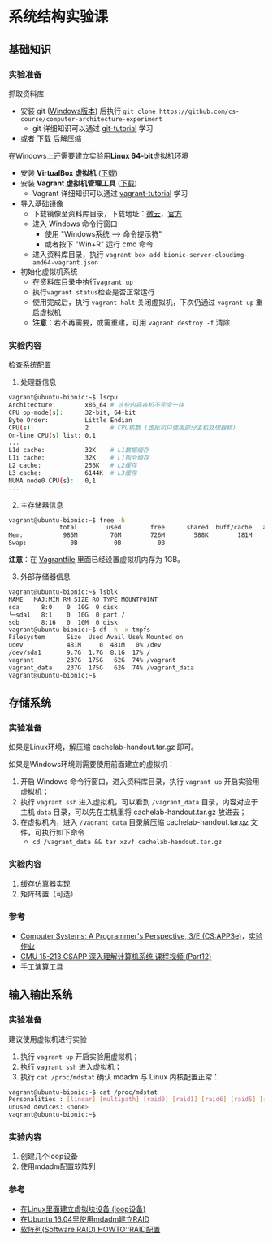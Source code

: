 # 系统结构实验课

## 基础知识

### 实验准备

抓取资料库

  - 安装 git ([Windows版本](https://gitforwindows.org/)) 后执行 `git clone https://github.com/cs-course/computer-architecture-experiment`
    - git 详细知识可以通过 [git-tutorial](https://github.com/cs-course/git-tutorial) 学习
  - 或者 [下载](https://github.com/cs-course/computer-architecture-experiment/archive/master.zip) 后解压缩

在Windows上还需要建立实验用**Linux 64-bit**虚拟机环境

  - 安装 **VirtualBox 虚拟机** ([下载](https://www.virtualbox.org/wiki/Downloads))
  - 安装 **Vagrant 虚拟机管理工具** ([下载](https://www.vagrantup.com/downloads.html))
    - Vagrant 详细知识可以通过 [vagrant-tutorial](https://github.com/cs-course/vagrant-tutorial) 学习
  - 导入基础镜像
    - 下载镜像至资料库目录，下载地址：[微云](https://share.weiyun.com/5zo2M2m)，[官方](http://cloud-images.ubuntu.com/bionic/current/bionic-server-cloudimg-amd64-vagrant.box)
    - 进入 Windows 命令行窗口
      - 使用 "Windows系统 --> 命令提示符"
      - 或者按下 "Win+R" 运行 cmd 命令
    - 进入资料库目录，执行 `vagrant box add bionic-server-cloudimg-amd64-vagrant.json`
  - 初始化虚拟机系统
    - 在资料库目录中执行`vagrant up`
    - 执行`vagrant status`检查是否正常运行
    - 使用完成后，执行 `vagrant halt` 关闭虚拟机，下次仍通过 `vagrant up` 重启虚拟机
    - **注意**：若不再需要，或需重建，可用 `vagrant destroy -f` 清除

### 实验内容

检查系统配置

1. 处理器信息

```bash
vagrant@ubuntu-bionic:~$ lscpu
Architecture:        x86_64 # 这些内容各机不完全一样
CPU op-mode(s):      32-bit, 64-bit
Byte Order:          Little Endian
CPU(s):              2      # CPU核数 (虚拟机只使用部分主机处理器核)
On-line CPU(s) list: 0,1
...
L1d cache:           32K    # L1数据缓存
L1i cache:           32K    # L1指令缓存
L2 cache:            256K   # L2缓存
L3 cache:            6144K  # L3缓存
NUMA node0 CPU(s):   0,1
...
```

2. 主存储器信息

```bash
vagrant@ubuntu-bionic:~$ free -h
              total        used        free      shared  buff/cache   available
Mem:           985M         76M        726M        588K        181M        771M
Swap:            0B          0B          0B
```

**注意**：在 [Vagrantfile](./Vagrantfile) 里面已经设置虚拟机内存为 1GB。

3. 外部存储器信息

```bash
vagrant@ubuntu-bionic:~$ lsblk
NAME   MAJ:MIN RM SIZE RO TYPE MOUNTPOINT
sda      8:0    0  10G  0 disk
└─sda1   8:1    0  10G  0 part /
sdb      8:16   0  10M  0 disk
vagrant@ubuntu-bionic:~$ df -h -x tmpfs
Filesystem      Size  Used Avail Use% Mounted on
udev            481M     0  481M   0% /dev
/dev/sda1       9.7G  1.7G  8.1G  17% /
vagrant         237G  175G   62G  74% /vagrant
vagrant_data    237G  175G   62G  74% /vagrant_data
vagrant@ubuntu-bionic:~$
```

## 存储系统

### 实验准备

如果是Linux环境，解压缩 cachelab-handout.tar.gz 即可。

如果是Windows环境则需要使用前面建立的虚拟机：

1. 开启 Windows 命令行窗口，进入资料库目录，执行 `vagrant up` 开启实验用虚拟机；
2. 执行 `vagrant ssh` 进入虚拟机，可以看到 `/vagrant_data` 目录，内容对应于主机 `data` 目录，可以先在主机里将 cachelab-handout.tar.gz 放进去；
3. 在虚拟机内，进入 `/vagrant_data` 目录解压缩 cachelab-handout.tar.gz 文件，可执行如下命令
   - `cd /vagrant_data && tar xzvf cachelab-handout.tar.gz`

### 实验内容

1. 缓存仿真器实现
2. 矩阵转置（可选）

### 参考

  - [Computer Systems: A Programmer's Perspective, 3/E (CS:APP3e)](http://www.csapp.cs.cmu.edu/)，[实验作业](http://csapp.cs.cmu.edu/3e/labs.html)
  - [CMU 15-213 CSAPP 深入理解计算机系统 课程视频 (Part12)](https://www.bilibili.com/video/BV1iW411d7hd?p=12)
  - [手工演算工具](./cachelab-extended)

## 输入输出系统

### 实验准备

建议使用虚拟机进行实验

1. 执行 `vagrant up` 开启实验用虚拟机；
2. 执行 `vagrant ssh` 进入虚拟机；
3. 执行 `cat /proc/mdstat` 确认 mdadm 与 Linux 内核配置正常：

```bash
vagrant@ubuntu-bionic:~$ cat /proc/mdstat
Personalities : [linear] [multipath] [raid0] [raid1] [raid6] [raid5] [raid4] [raid10]
unused devices: <none>
vagrant@ubuntu-bionic:~$
```

### 实验内容

1. 创建几个loop设备
2. 使用mdadm配置软阵列

### 参考

  - [在Linux里面建立虚拟块设备 (loop设备)](https://www.thegeekdiary.com/how-to-create-virtual-block-device-loop-device-filesystem-in-linux)
  - [在Ubuntu 16.04里使用mdadm建立RAID](https://www.digitalocean.com/community/tutorials/how-to-create-raid-arrays-with-mdadm-on-ubuntu-16-04)
  - [软阵列(Software RAID) HOWTO::RAID配置](https://raid.wiki.kernel.org/index.php/RAID_setup)

